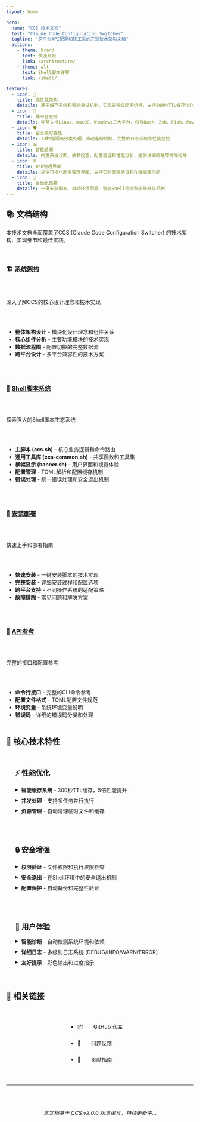 ```yaml
---
layout: home

hero:
  name: "CCS 技术文档"
  text: "Claude Code Configuration Switcher"
  tagline: "跨平台API配置切换工具的完整技术架构文档"
  actions:
    - theme: brand
      text: 快速开始
      link: /architecture/
    - theme: alt
      text: Shell脚本详解
      link: /shell/

features:
  - icon: 🚀
    title: 高性能架构
    details: 基于缓存系统和智能重试机制，实现毫秒级配置切换，支持300秒TTL缓存优化
  - icon: 🔧
    title: 跨平台支持
    details: 完整支持Linux、macOS、Windows三大平台，包含Bash、Zsh、Fish、PowerShell多种Shell环境
  - icon: 🛡️
    title: 企业级可靠性
    details: 13种错误码分类处理、自动备份机制、完整的日志系统和性能监控
  - icon: 📊
    title: 智能诊断
    details: 内置系统诊断、依赖检查、配置验证和性能分析，提供详细的故障排除指导
  - icon: 🌐
    title: Web管理界面
    details: 提供可视化配置管理界面，支持实时配置验证和在线编辑功能
  - icon: 🔄
    title: 自动化部署
    details: 一键安装脚本、自动环境配置、智能Shell检测和无缝升级机制
---
```


<div class="vp-doc">

## 📚 文档结构

本技术文档全面覆盖了CCS (Claude Code Configuration Switcher) 的技术架构、实现细节和最佳实践。

<div class="doc-grid">

### 🏗️ [系统架构](/architecture/)
深入了解CCS的核心设计理念和技术实现
- **整体架构设计** - 模块化设计理念和组件关系
- **核心组件分析** - 主要功能模块的技术实现
- **数据流程图** - 配置切换的完整数据流
- **跨平台设计** - 多平台兼容性的技术方案

### 🐚 [Shell脚本系统](/shell/)
探索强大的Shell脚本生态系统
- **主脚本 (ccs.sh)** - 核心业务逻辑和命令路由
- **通用工具库 (ccs-common.sh)** - 共享函数和工具集
- **横幅显示 (banner.sh)** - 用户界面和视觉体验
- **配置管理** - TOML解析和配置缓存机制
- **错误处理** - 统一错误处理和安全退出机制

### 🚀 [安装部署](/installation/)
快速上手和部署指南
- **快速安装** - 一键安装脚本的技术实现
- **完整安装** - 详细安装过程和配置选项
- **跨平台支持** - 不同操作系统的适配策略
- **故障排除** - 常见问题和解决方案

### 📖 [API参考](/api/)
完整的接口和配置参考
- **命令行接口** - 完整的CLI命令参考
- **配置文件格式** - TOML配置文件规范
- **环境变量** - 系统环境变量说明
- **错误码** - 详细的错误码分类和处理

</div>

## 🎯 核心技术特性

<div class="feature-grid">

<div class="feature-card">

### ⚡ 性能优化
- **智能缓存系统** - 300秒TTL缓存，5倍性能提升
- **并发处理** - 支持多任务并行执行
- **资源管理** - 自动清理临时文件和缓存

</div>

<div class="feature-card">

### 🔒 安全增强
- **权限验证** - 文件权限和执行权限检查
- **安全退出** - 在Shell环境中的安全退出机制
- **配置保护** - 自动备份和完整性验证

</div>

<div class="feature-card">

### 🎨 用户体验
- **智能诊断** - 自动检测系统环境和依赖
- **详细日志** - 多级别日志系统 (DEBUG/INFO/WARN/ERROR)
- **友好提示** - 彩色输出和进度指示

</div>

</div>

## 🔗 相关链接

<div class="link-grid">

- 📦 [GitHub 仓库](https://github.com/bahayonghang/ccs)
- 🐛 [问题反馈](https://github.com/bahayonghang/ccs/issues)
- 🤝 [贡献指南](https://github.com/bahayonghang/ccs/blob/main/CONTRIBUTING.md)

</div>

---

<div class="footer-note">
<em>本文档基于 CCS v2.0.0 版本编写，持续更新中...</em>
</div>

</div>

<style>
.vp-doc {
  max-width: 1200px;
  margin: 0 auto;
}

.doc-grid {
  display: grid;
  grid-template-columns: repeat(auto-fit, minmax(300px, 1fr));
  gap: 2rem;
  margin: 2rem 0;
}

.doc-grid > div {
  background: var(--vp-c-bg-soft);
  border-radius: 12px;
  padding: 1.5rem;
  border: 1px solid var(--vp-c-divider);
  transition: all 0.3s ease;
}

.doc-grid > div:hover {
  border-color: var(--vp-c-brand);
  box-shadow: 0 4px 12px rgba(0, 0, 0, 0.1);
}

.feature-grid {
  display: grid;
  grid-template-columns: repeat(auto-fit, minmax(280px, 1fr));
  gap: 1.5rem;
  margin: 2rem 0;
}

.feature-card {
  background: var(--vp-c-bg-soft);
  border-radius: 12px;
  padding: 1.5rem;
  border: 1px solid var(--vp-c-divider);
  transition: all 0.3s ease;
}

.feature-card:hover {
  transform: translateY(-2px);
  box-shadow: 0 8px 25px rgba(0, 0, 0, 0.1);
  border-color: var(--vp-c-brand);
}

.feature-card h3 {
  margin-top: 0;
  color: var(--vp-c-brand);
  font-size: 1.2rem;
  margin-bottom: 1rem;
}

.feature-card ul {
  margin: 0;
  padding-left: 0;
  list-style: none;
}

.feature-card li {
  margin: 0.5rem 0;
  padding-left: 1rem;
  position: relative;
}

.feature-card li::before {
  content: "▸";
  position: absolute;
  left: 0;
  color: var(--vp-c-brand);
  font-weight: bold;
}

.link-grid {
  display: flex;
  flex-wrap: wrap;
  gap: 1rem;
  justify-content: center;
  margin: 2rem 0;
}

.link-grid a {
  display: inline-flex;
  align-items: center;
  padding: 0.75rem 1.5rem;
  background: var(--vp-c-bg-soft);
  border: 1px solid var(--vp-c-divider);
  border-radius: 8px;
  text-decoration: none;
  color: var(--vp-c-text-1);
  transition: all 0.3s ease;
  font-weight: 500;
}

.link-grid a:hover {
  background: var(--vp-c-brand);
  color: white;
  transform: translateY(-1px);
  box-shadow: 0 4px 12px rgba(0, 0, 0, 0.15);
}

.footer-note {
  text-align: center;
  margin: 3rem 0 1rem;
  padding: 1rem;
  background: var(--vp-c-bg-soft);
  border-radius: 8px;
  border: 1px solid var(--vp-c-divider);
}

@media (max-width: 768px) {
  .doc-grid {
    grid-template-columns: 1fr;
    gap: 1rem;
  }
  
  .feature-grid {
    grid-template-columns: 1fr;
    gap: 1rem;
  }
  
  .link-grid {
    flex-direction: column;
    align-items: center;
  }
  
  .link-grid a {
    width: 100%;
    max-width: 300px;
    justify-content: center;
  }
}
</style>